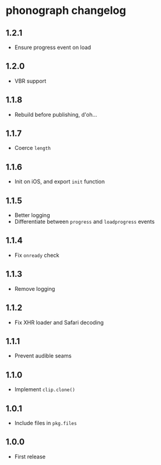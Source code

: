 # phonograph changelog

## 1.2.1

* Ensure progress event on load

## 1.2.0

* VBR support

## 1.1.8

* Rebuild before publishing, d'oh...

## 1.1.7

* Coerce `length`

## 1.1.6

* Init on iOS, and export `init` function

## 1.1.5

* Better logging
* Differentiate between `progress` and `loadprogress` events

## 1.1.4

* Fix `onready` check

## 1.1.3

* Remove logging

## 1.1.2

* Fix XHR loader and Safari decoding

## 1.1.1

* Prevent audible seams

## 1.1.0

* Implement `clip.clone()`

## 1.0.1

* Include files in `pkg.files`

## 1.0.0

* First release

